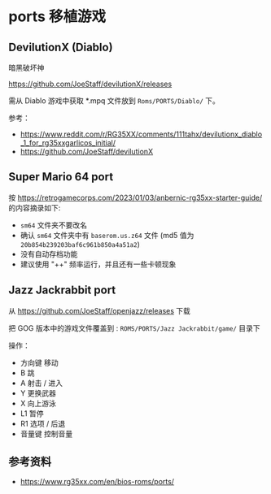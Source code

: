 # ports 移植游戏

## DevilutionX (Diablo)

暗黑破坏神

https://github.com/JoeStaff/devilutionX/releases

需从 Diablo 游戏中获取 *.mpq 文件放到 `Roms/PORTS/Diablo/` 下。

参考：

- https://www.reddit.com/r/RG35XX/comments/111tahx/devilutionx_diablo_1_for_rg35xxgarlicos_initial/
- https://github.com/JoeStaff/devilutionX


## Super Mario 64 port

按 https://retrogamecorps.com/2023/01/03/anbernic-rg35xx-starter-guide/ 的内容摘录如下:

* `sm64` 文件夹不要改名
* 确认 `sm64` 文件夹中有 `baserom.us.z64` 文件 (md5 值为 `20b854b239203baf6c961b850a4a51a2`)
* 没有自动存档功能
* 建议使用 "++" 频率运行，并且还有一些卡顿现象

## Jazz Jackrabbit port

从 https://github.com/JoeStaff/openjazz/releases 下载

把 GOG 版本中的游戏文件覆盖到 : `ROMS/PORTS/Jazz Jackrabbit/game/` 目录下

操作：

- 方向键 移动
- B 跳
- A 射击 / 进入
- Y 更换武器
- X 向上游泳
- L1 暂停
- R1 选项 / 后退
- 音量键 控制音量

## 参考资料

- https://www.rg35xx.com/en/bios-roms/ports/
